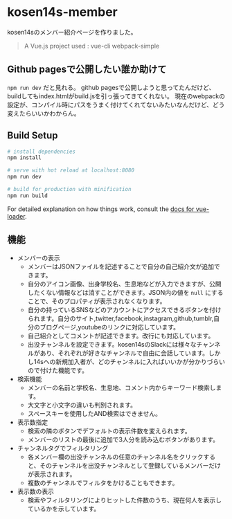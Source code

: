 # kosen14s-member

kosen14sのメンバー紹介ページを作りました。

> A Vue.js project
used : vue-cli webpack-simple

## Github pagesで公開したい誰か助けて

 `npm run dev` だと見れる。
github pagesで公開しようと思ってたんだけど、buildしてもindex.htmlがbuild.jsを引っ張ってきてくれない。
現在のwebpackの設定が、コンパイル時にパスをうまく付けてくれてないみたいなんだけど、どう変えたらいいかわからん。

## Build Setup

``` bash
# install dependencies
npm install

# serve with hot reload at localhost:8080
npm run dev

# build for production with minification
npm run build
```

For detailed explanation on how things work, consult the [docs for vue-loader](http://vuejs.github.io/vue-loader).

## 機能
* メンバーの表示
    * メンバーはJSONファイルを記述することで自分の自己紹介文が追加できます。
    * 自分のアイコン画像、出身学校名、生息地などが入力できますが、公開したくない情報などは消すことができます。JSON内の値を `null` にすることで、そのプロパティが表示されなくなります。
    * 自分の持っているSNSなどのアカウントにアクセスできるボタンを付けられます。自分のサイト,twitter,facebook,instagram,github,tumblr,自分のブログページ,youtubeのリンクに対応しています。
    * 自己紹介としてコメントが記述できます。改行にも対応しています。
    * 出没チャンネルを設定できます。kosen14sのSlackには様々なチャンネルがあり、それぞれが好きなチャンネルで自由に会話しています。しかし14sへの新規加入者が、どのチャンネルに入ればいいかが分かりづらいので付けた機能です。
* 検索機能
    * メンバーの名前と学校名、生息地、コメント内からキーワード検索します。
    * 大文字と小文字の違いも判別されます。
    * スペースキーを使用したAND検索はできません。
* 表示数指定
    * 検索の隣のボタンでデフォルトの表示件数を変えられます。
    * メンバーのリストの最後に追加で3人分を読み込むボタンがあります。
* チャンネルタグでフィルタリング
    * 各メンバー欄の出没チャンネルの任意のチャンネル名をクリックすると、そのチャンネルを出没チャンネルとして登録しているメンバーだけが表示されます。
    * 複数のチャンネルでフィルタをかけることもできます。
* 表示数の表示
    * 検索やフィルタリングによりヒットした件数のうち、現在何人を表示しているかを示しています。

